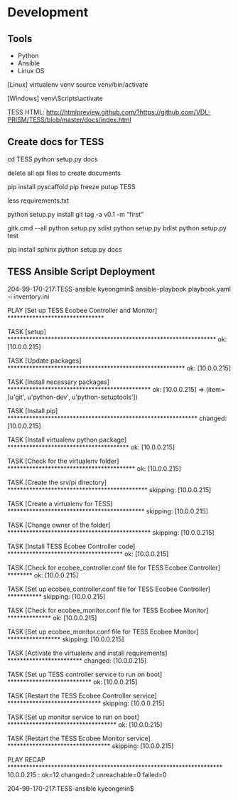 # Development

## Tools 
- Python
- Ansible
- Linux OS


[Linux]
virtualenv venv
source venv/bin/activate


[Windows]
venv\Scripts\activate


TESS HTML: 
http://htmlpreview.github.com/?https://github.com/VDL-PRISM/TESS/blob/master/docs/index.html


## Create docs for TESS
cd TESS
python setup.py docs

delete all api files to create documents



pip install pyscaffold
pip freeze
putup TESS

less requirements.txt

python setup.py install
git tag -a v0.1 -m “first”

gitk.cmd --all
python setup.py sdist
python setup.py bdist
python setup.py test

pip install sphinx
python setup.py docs


## TESS Ansible Script Deployment

204-99-170-217:TESS-ansible kyeongmin$ ansible-playbook playbook.yaml -i inventory.ini 

PLAY [Set up TESS Ecobee Controller and Monitor] *******************************

TASK [setup] *******************************************************************
ok: [10.0.0.215]

TASK [Update packages] *********************************************************
ok: [10.0.0.215]

TASK [Install necessary packages] **********************************************
ok: [10.0.0.215] => (item=[u'git', u'python-dev', u'python-setuptools'])

TASK [Install pip] *************************************************************
changed: [10.0.0.215]

TASK [Install virtualenv python package] ***************************************
ok: [10.0.0.215]

TASK [Check for the virtualenv folder] *****************************************
ok: [10.0.0.215]

TASK [Create the srv/pi directory] *********************************************
skipping: [10.0.0.215]

TASK [Create a virtualenv for TESS] ********************************************
skipping: [10.0.0.215]

TASK [Change owner of the folder] **********************************************
skipping: [10.0.0.215]

TASK [Install TESS Ecobee Controller code] *************************************
ok: [10.0.0.215]

TASK [Check for ecobee_controller.conf file for TESS Ecobee Controller] ********
ok: [10.0.0.215]

TASK [Set up ecobee_controller.conf file for TESS Ecobee Controller] ***********
skipping: [10.0.0.215]

TASK [Check for ecobee_monitor.conf file for TESS Ecobee Monitor] **************
ok: [10.0.0.215]

TASK [Set up ecobee_monitor.conf file for TESS Ecobee Monitor] *****************
skipping: [10.0.0.215]

TASK [Activate the virtualenv and install requirements] ************************
changed: [10.0.0.215]

TASK [Set up TESS controller service to run on boot] ***************************
ok: [10.0.0.215]

TASK [Restart the TESS Ecobee Controller service] ******************************
skipping: [10.0.0.215]

TASK [Set up monitor service to run on boot] ***********************************
ok: [10.0.0.215]

TASK [Restart the TESS Ecobee Monitor service] *********************************
skipping: [10.0.0.215]

PLAY RECAP *********************************************************************
10.0.0.215                 : ok=12   changed=2    unreachable=0    failed=0   

204-99-170-217:TESS-ansible kyeongmin$ 
